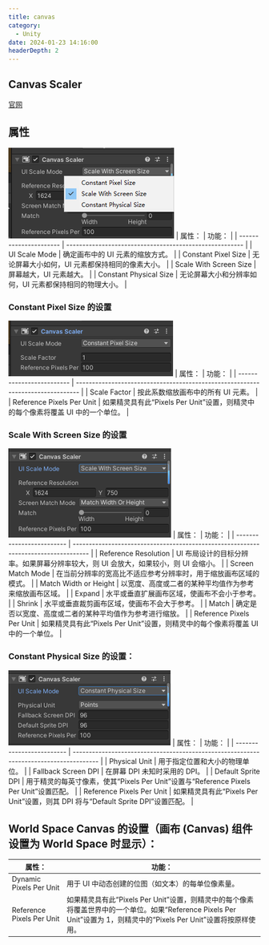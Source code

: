```yaml
---
title: canvas
category:
  - Unity
date: 2024-01-23 14:16:00
headerDepth: 2
---
```


## Canvas Scaler
[官网](https://docs.unity3d.com/cn/current/Manual/script-CanvasScaler.html)


## 属性
![Alt text](./res/image-2.png)
| 属性：                 | 功能：                                                  |
| ---------------------- | ------------------------------------------------------- |
| UI Scale Mode          | 确定画布中的 UI 元素的缩放方式。                        |
| Constant Pixel Size    | 无论屏幕大小如何，UI 元素都保持相同的像素大小。         |
| Scale With Screen Size | 屏幕越大，UI 元素越大。                                 |
| Constant Physical Size | 无论屏幕大小和分辨率如何，UI 元素都保持相同的物理大小。 |

### Constant Pixel Size 的设置
![Alt text](./res/image.png)
| 属性：                    | 功能：                                                                          |
| ------------------------- | ------------------------------------------------------------------------------- |
| Scale Factor              | 按此系数缩放画布中的所有 UI 元素。                                              |
| Reference Pixels Per Unit | 如果精灵具有此“Pixels Per Unit”设置，则精灵中的每个像素将覆盖 UI 中的一个单位。 |


### Scale With Screen Size 的设置
![Alt text](image-1.png)
| 属性：                    | 功能：                                                                              |
| ------------------------- | ----------------------------------------------------------------------------------- |
| Reference Resolution      | UI 布局设计的目标分辨率。如果屏幕分辨率较大，则 UI 会放大，如果较小，则 UI 会缩小。 |
| Screen Match Mode         | 在当前分辨率的宽高比不适应参考分辨率时，用于缩放画布区域的模式。                    |
| Match Width or Height     | 以宽度、高度或二者的某种平均值作为参考来缩放画布区域。                              |
| Expand                    | 水平或垂直扩展画布区域，使画布不会小于参考。                                        |
| Shrink                    | 水平或垂直裁剪画布区域，使画布不会大于参考。                                        |
| Match                     | 确定是否以宽度、高度或二者的某种平均值作为参考进行缩放。                            |
| Reference Pixels Per Unit | 如果精灵具有此“Pixels Per Unit”设置，则精灵中的每个像素将覆盖 UI 中的一个单位。     |


### Constant Physical Size 的设置：
![Alt text](./res/image-3.png)
| 属性：                    | 功能：                                                                                 |
| ------------------------- | -------------------------------------------------------------------------------------- |
| Physical Unit             | 用于指定位置和大小的物理单位。                                                         |
| Fallback Screen DPI       | 在屏幕 DPI 未知时采用的 DPI。                                                          |
| Default Sprite DPI        | 用于精灵的每英寸像素，使其“Pixels Per Unit”设置与“Reference Pixels Per Unit”设置匹配。 |
| Reference Pixels Per Unit | 如果精灵具有此“Pixels Per Unit”设置，则其 DPI 将与“Default Sprite DPI”设置匹配。       |

## World Space Canvas 的设置（画布 (Canvas) 组件设置为 World Space 时显示）：
| 属性：                    | 功能：                                                                                                                                                                |
| ------------------------- | --------------------------------------------------------------------------------------------------------------------------------------------------------------------- |
| Dynamic Pixels Per Unit   | 用于 UI 中动态创建的位图（如文本）的每单位像素量。                                                                                                                    |
| Reference Pixels Per Unit | 如果精灵具有此“Pixels Per Unit”设置，则精灵中的每个像素将覆盖世界中的一个单位。如果“Reference Pixels Per Unit”设置为 1，则精灵中的“Pixels Per Unit”设置将按原样使用。 |
